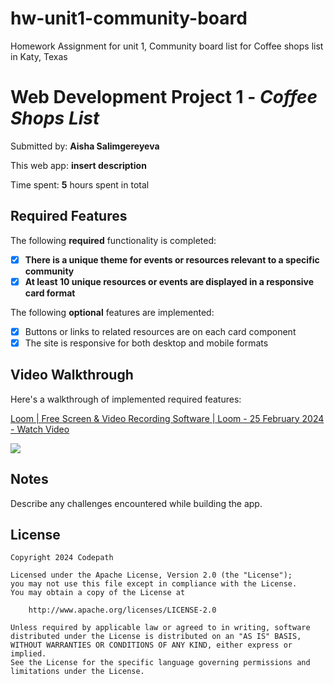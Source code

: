 # hw-unit1-community-board
Homework Assignment for unit 1, Community board list for Coffee shops list in Katy, Texas

# Web Development Project 1 - *Coffee Shops List*

Submitted by: **Aisha Salimgereyeva**

This web app: **insert description**

Time spent: **5** hours spent in total

## Required Features

The following **required** functionality is completed:

- [X] **There is a unique theme for events or resources relevant to a specific community**
- [X] **At least 10 unique resources or events are displayed in a responsive card format**

The following **optional** features are implemented:

- [X] Buttons or links to related resources are on each card component
- [X] The site is responsive for both desktop and mobile formats

## Video Walkthrough

Here's a walkthrough of implemented required features:

<div>
    <a href="https://www.loom.com/share/657d01ebf50c45e3b7344ea5433593ef">
      <p>Loom | Free Screen & Video Recording Software | Loom - 25 February 2024 - Watch Video</p>
    </a>
    <a href="https://www.loom.com/share/657d01ebf50c45e3b7344ea5433593ef">
      <img style="max-width:300px;" src="https://cdn.loom.com/sessions/thumbnails/657d01ebf50c45e3b7344ea5433593ef-with-play.gif">
    </a>
  </div>


## Notes

Describe any challenges encountered while building the app.

## License

    Copyright 2024 Codepath

    Licensed under the Apache License, Version 2.0 (the "License");
    you may not use this file except in compliance with the License.
    You may obtain a copy of the License at

        http://www.apache.org/licenses/LICENSE-2.0

    Unless required by applicable law or agreed to in writing, software
    distributed under the License is distributed on an "AS IS" BASIS,
    WITHOUT WARRANTIES OR CONDITIONS OF ANY KIND, either express or implied.
    See the License for the specific language governing permissions and
    limitations under the License.
